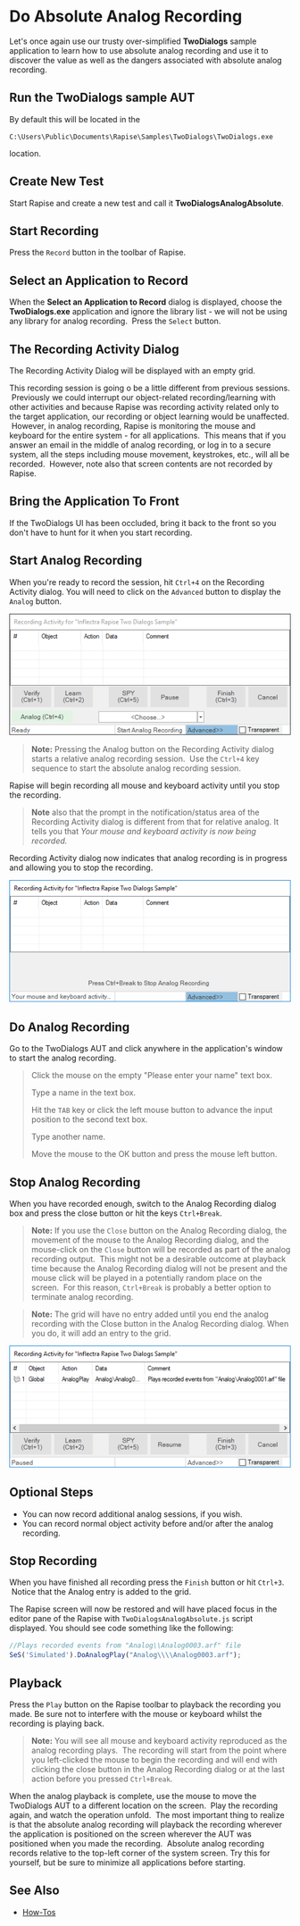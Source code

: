 # Do Absolute Analog Recording

Let's once again use our trusty over-simplified **TwoDialogs** sample application to learn how to use absolute analog recording and use it to discover the value as well as the dangers associated with absolute analog recording.

## Run the TwoDialogs sample AUT

By default this will be located in the

    C:\Users\Public\Documents\Rapise\Samples\TwoDialogs\TwoDialogs.exe

location.

## Create New Test

Start Rapise and create a new test and call it **TwoDialogsAnalogAbsolute**.

## Start Recording

Press the `Record` button in the toolbar of Rapise.

## Select an Application to Record

When the **Select an Application to Record** dialog is displayed, choose the **TwoDialogs.exe** application and ignore the library list - we will not be using any library for analog recording.  Press the `Select` button.

## The Recording Activity Dialog

The Recording Activity Dialog will be displayed with an empty grid.

This recording session is going o be a little different from previous sessions.  Previously we could interrupt our object-related recording/learning with other activities and because Rapise was recording activity related only to the target application, our recording or object learning would be unaffected.  However, in analog recording, Rapise is monitoring the mouse and keyboard for the entire system - for all applications.  This means that if you answer an email in the middle of analog recording, or log in to a secure system, all the steps including mouse movement, keystrokes, etc., will all be recorded.  However, note also that screen contents are not recorded by Rapise.

## Bring the Application To Front

If the TwoDialogs UI has been occluded, bring it back to the front so you don't have to hunt for it when you start recording.

## Start Analog Recording

When you're ready to record the session, hit `Ctrl+4` on the Recording Activity dialog. You will need to click on the `Advanced` button to
display the `Analog` button.

![raforanalogabsolute](./img/do_absolute_analog_recording1.png)

> **Note:** Pressing the Analog button on the Recording Activity dialog starts a relative analog recording session.  Use the `Ctrl+4` key sequence to start the absolute analog recording session.

Rapise will begin recording all mouse and keyboard activity until you stop the recording.

> **Note** also that the prompt in the notification/status area of the Recording Activity dialog is different from that for relative analog. It tells you that _Your mouse and keyboard activity is now being recorded._

Recording Activity dialog now indicates that analog recording is in progress and allowing you to stop the recording.

![ananlogrecodingstopdialog](./img/do_absolute_analog_recording2.png)

## Do Analog Recording

Go to the TwoDialogs AUT and click anywhere in the application's window to start the analog recording.

> Click the mouse on the empty "Please enter your name" text box.
>
> Type a name in the text box.
>
> Hit the `TAB` key or click the left mouse button to advance the input position to the second text box.
>
> Type another name.
>
> Move the mouse to the OK button and press the mouse left button.

## Stop Analog Recording

When you have recorded enough, switch to the Analog Recording dialog box and press the close button or hit the keys `Ctrl+Break`.

> **Note:** If you use the `Close` button on the Analog Recording dialog, the movement of the mouse to the Analog Recording dialog, and the mouse-click on the `Close` button will be recorded as part of the analog recording output.  This might not be a desirable outcome at playback time because the Analog Recording dialog will not be present and the mouse click will be played in a potentially random place on the screen.  For this reason, `Ctrl+Break` is probably a better option to terminate analog recording.

> **Note:** The grid will have no entry added until you end the analog recording with the Close button in the Analog Recording dialog. When you do, it will add an entry to the grid.

![analogrecordingrelativecomplete](./img/do_absolute_analog_recording3.png)

## Optional Steps

- You can now record additional analog sessions, if you wish.
- You can record normal object activity before and/or after the analog recording. 

## Stop Recording
  
When you have finished all recording press the `Finish` button or hit `Ctrl+3`.  Notice that the Analog entry is added to the grid.

The Rapise screen will now be restored and will have placed focus in the editor pane of the Rapise with `TwoDialogsAnalogAbsolute.js` script displayed. You should see code something like the following:

```javascript
//Plays recorded events from "Analog\\Analog0003.arf" file
SeS('Simulated').DoAnalogPlay("Analog\\\\Analog0003.arf");
```

## Playback

Press the `Play` button on the Rapise toolbar to playback the recording you made. Be sure not to interfere with the mouse or keyboard
whilst the recording is playing back.

> **Note:** You will see all mouse and keyboard activity reproduced as the analog recording plays.  The recording will start from the point where you left-clicked the mouse to begin the recording and will end with clicking the close button in the Analog Recording dialog or at the last action before you pressed `Ctrl+Break`.

When the analog playback is complete, use the mouse to move the TwoDialogs AUT to a different location on the screen.  Play the recording again, and watch the operation unfold.  The most important thing to realize is that the absolute analog recording will playback the recording wherever the application is positioned on the screen wherever the AUT was positioned when you made the recording.  Absolute analog recording records relative to the top-left corner of the system screen. Try this for yourself, but be sure to minimize all applications before starting.

## See Also

- [How-Tos](howtos.md)